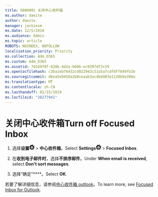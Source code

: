```yaml
---
title: 8000001 关闭中心收件箱
ms.author: daeite
author: daeite
manager: jackiesm
ms.date: 12/5/2018
ms.audience: Admin
ms.topic: article
ROBOTS: NOINDEX, NOFOLLOW
localization_priority: Priority
ms.collection: Adm_O365
ms.custom: Adm_O365
ms.assetid: 7d169f0f-828b-4d2a-b60b-ec9297df2c59
ms.openlocfilehash: c3ba1eb76432cd022943c51a5a7cdfdff849fb3b
ms.sourcegitcommit: d6ea5e9458a2b8ceaab3ac4bd483e1130b9a398a
ms.translationtype: MT
ms.contentlocale: zh-CN
ms.lasthandoff: 01/15/2019
ms.locfileid: "28277941"
---
```

# <a name="turn-off-focused-inbox"></a><span data-ttu-id="b2310-102">关闭中心收件箱</span><span class="sxs-lookup"><span data-stu-id="b2310-102">Turn off Focused Inbox</span></span>

1. <span data-ttu-id="b2310-103">选择**设置**![设置](media/f4b2e798-fff1-4a14-931f-5677a4543b58.png) \> **中心收件箱**。</span><span class="sxs-lookup"><span data-stu-id="b2310-103">Select **Settings**![Settings](media/f4b2e798-fff1-4a14-931f-5677a4543b58.png) \> **Focused Inbox**.</span></span>
    
2. <span data-ttu-id="b2310-104">在**收到电子邮件时**，选择**不排序邮件**。</span><span class="sxs-lookup"><span data-stu-id="b2310-104">Under **When email is received**, select **Don't sort messages**.</span></span>
    
3. <span data-ttu-id="b2310-105">选择“确定”\*\*\*\*。</span><span class="sxs-lookup"><span data-stu-id="b2310-105">Select **OK**.</span></span>
    
<span data-ttu-id="b2310-106">若要了解详细信息，请参阅[中心收件箱 outlook](https://go.microsoft.com/fwlink/p/?linkid=873108)。</span><span class="sxs-lookup"><span data-stu-id="b2310-106">To learn more, see [Focused Inbox for Outlook](https://go.microsoft.com/fwlink/p/?linkid=873108).</span></span>
  

